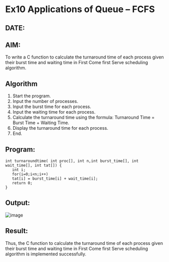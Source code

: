 # Ex10 Applications of Queue – FCFS
## DATE:
## AIM:
To write a C function to calculate the turnaround time of each process given their burst time and waiting time in First Come first Serve scheduling algorithm.
## Algorithm

1. Start the program. 
2. Input the number of processes. 
3. Input the burst time for each process.
4. Input the waiting time for each process. 
5. Calculate the turnaround time using the formula: Turnaround Time = Burst Time + Waiting Time.  
6. Display the turnaround time for each process.
7. End.

## Program:
```
int turnaroundtime( int proc[], int n,int burst_time[], int wait_time[], int tat[]) {
   int i;
   for(i=0;i<n;i++)
   tat[i] = burst_time[i] + wait_time[i];
   return 0;
}
```

## Output:

![image](https://github.com/user-attachments/assets/2954df77-6aa2-42ea-9a31-2923f841d509)


## Result:
Thus, the C function to calculate the turnaround time of each process given their burst time and waiting time in First Come first Serve scheduling algorithm is implemented successfully.
